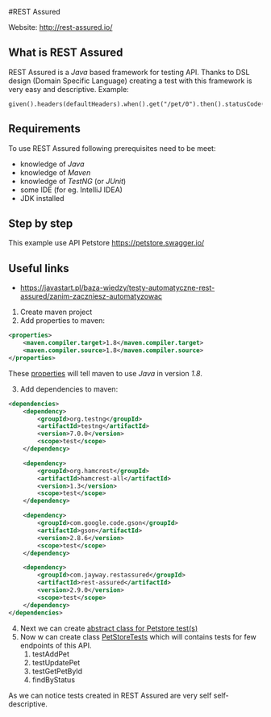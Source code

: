#REST Assured

Website: http://rest-assured.io/

## What is REST Assured
REST Assured is a _Java_ based framework for testing API. 
Thanks to DSL design (Domain Specific Language) creating a test with this framework is very easy and descriptive.
Example:
```
given().headers(defaultHeaders).when().get("/pet/0").then().statusCode(HttpStatus.SC_OK);
```
## Requirements
To use REST Assured following prerequisites need to be meet:
* knowledge of _Java_
* knowledge of _Maven_
* knowledge of _TestNG_ (or _JUnit_)
* some IDE (for eg. IntelliJ IDEA)
* JDK installed

## Step by step
This example use API Petstore https://petstore.swagger.io/


## Useful links
* https://javastart.pl/baza-wiedzy/testy-automatyczne-rest-assured/zanim-zaczniesz-automatyzowac

1. Create maven project
2. Add properties to maven:
```xml
<properties>
    <maven.compiler.target>1.8</maven.compiler.target>
    <maven.compiler.source>1.8</maven.compiler.source>
</properties>
```
These [properties](https://mkyong.com/maven/how-to-tell-maven-to-use-java-8/) will tell maven to use _Java_ in version _1.8_.

3. Add dependencies to maven:
```xml
<dependencies>
    <dependency>
        <groupId>org.testng</groupId>
        <artifactId>testng</artifactId>
        <version>7.0.0</version>
        <scope>test</scope>
    </dependency>

    <dependency>
        <groupId>org.hamcrest</groupId>
        <artifactId>hamcrest-all</artifactId>
        <version>1.3</version>
        <scope>test</scope>
    </dependency>

    <dependency>
        <groupId>com.google.code.gson</groupId>
        <artifactId>gson</artifactId>
        <version>2.8.6</version>
        <scope>test</scope>
    </dependency>

    <dependency>
        <groupId>com.jayway.restassured</groupId>
        <artifactId>rest-assured</artifactId>
        <version>2.9.0</version>
        <scope>test</scope>
    </dependency>
</dependencies>
```

4. Next we can create [abstract class for Petstore test(s)](src/test/java/pl/mm/helloRestAssured/PetStoreBaseTest.java)
5. Now w can create class [PetStoreTests](src/test/java/pl/mm/helloRestAssured/test/pet/PetStoreTests.java) which will contains tests for few endpoints of this API.
   1. testAddPet
   2. testUpdatePet
   3. testGetPetById
   4. findByStatus

As we can notice tests created in REST Assured are very self self-descriptive.